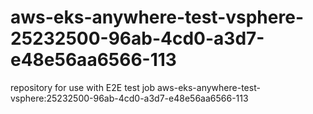 # aws-eks-anywhere-test-vsphere-25232500-96ab-4cd0-a3d7-e48e56aa6566-113
repository for use with E2E test job aws-eks-anywhere-test-vsphere:25232500-96ab-4cd0-a3d7-e48e56aa6566-113
